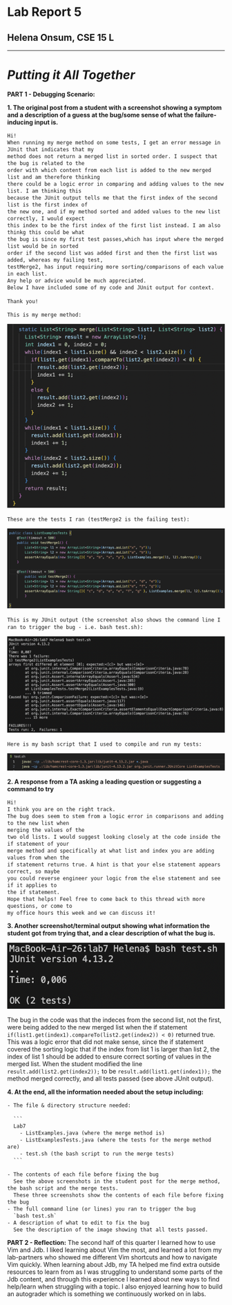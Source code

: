 # Lab Report 5
## Helena Onsum, CSE 15 L
-----------------------------------------------
# *Putting it All Together* 

**PART 1 - Debugging Scenario:**

**1. The original post from a student with a screenshot showing a symptom and a description of a guess at the bug/some 
sense of what the failure-inducing input is.**
  ```
  Hi!
  When running my merge method on some tests, I get an error message in JUnit that indicates that my
  method does not return a merged list in sorted order. I suspect that the bug is related to the
  order with which content from each list is added to the new merged list and am therefore thinking
  there could be a logic error in comparing and adding values to the new list. I am thinking this
  because the JUnit output tells me that the first index of the second list is the first index of
  the new one, and if my method sorted and added values to the new list correctly, I would expect
  this index to be the first index of the first list instead. I am also thinkg this could be what
  the bug is since my first test passes,which has input where the merged list would be in sorted
  order if the second list was added first and then the first list was added, whereas my failing test,
  testMerge2, has input requiring more sorting/comparisons of each value in each list.
  Any help or advice would be much appreciated.
  Below I have included some of my code and JUnit output for context.

  Thank you!
  ```

  `This is my merge method:`

  ![Image](mergeWError.png)

  `These are the tests I ran (testMerge2 is the failing test):`

  ![Image](mergeErrorTest.png)

  `This is my JUnit output (the screenshot also shows the command line I ran to trigger the bug - i.e. bash test.sh):`

  ![Image](mergeErrorJUnit.png)

  `Here is my bash script that I used to compile and run my tests:`

  ![Image](bashTest.png)

**2. A response from a TA asking a leading question or suggesting a command to try**
   ```
   Hi!
   I think you are on the right track.
   The bug does seem to stem from a logic error in comparisons and adding to the new list when
   merging the values of the
   two old lists. I would suggest looking closely at the code inside the if statement of your
   merge method and specifically at what list and index you are adding values from when the
   if statement returns true. A hint is that your else statement appears correct, so maybe
   you could reverse engineer your logic from the else statement and see if it applies to
   the if statement.
   Hope that helps! Feel free to come back to this thread with more questions, or come to
   my office hours this week and we can discuss it!
   ```
**3. Another screenshot/terminal output showing what information the student got from trying that, and a clear description of what the bug is.**
   
   ![Image](mergeTestPassed.png)

   The bug in the code was that the indeces from the second list, not the first, were being added to the new merged list when the if statement    `if(list1.get(index1).compareTo(list2.get(index2)) < 0)` returned true.
   This was a logic error that did not make sense, since the if statement covered the sorting logic that if the index from list 1 is larger than list 2, the index of list 1 should be added to ensure correct sorting of values in the merged list. When the student modified the line
     `result.add(list2.get(index2));` to be `result.add(list1.get(index1));` the method merged correctly, and all tests passed (see above JUnit output).

**4. At the end, all the information needed about the setup including:**

    - The file & directory structure needed:
    
      ```
      Lab7
        - ListExamples.java (where the merge method is)
        - ListExamplesTests.java (where the tests for the merge method are)
        - test.sh (the bash script to run the merge tests)
      ```
        
    - The contents of each file before fixing the bug
      See the above screenshots in the student post for the merge method, the bash script and the merge tests.
      These three screenshots show the contents of each file before fixing the bug
    - The full command line (or lines) you ran to trigger the bug
      `bash test.sh`
    - A description of what to edit to fix the bug
      See the description of the image showing that all tests passed. 

**PART 2 - Reflection:**
The second half of this quarter I learned how to use Vim and Jdb. 
I liked learning about Vim the most, and learned a lot from my lab-partners who showed me different Vim shortcuts
and how to navigate Vim quickly. 
When learning about Jdb, my TA helped me find extra outside resources to learn from as I was struggling to understand 
some parts of the Jdb content, and through this experience I learned about new ways to find help/learn when struggling with a topic. 
I also enjoyed learning how to build an autograder which is something we continuously worked on in labs.  
